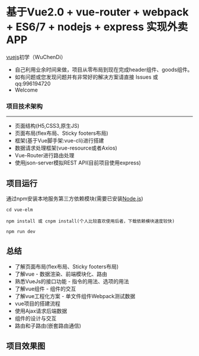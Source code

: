 # 基于Vue2.0 + vue-router + webpack + ES6/7 + nodejs + express 实现外卖APP

[vuejs](https://vuejs.org/)初学（WuChenDi）

- 自己利用业余时间来做，项目从零布局到现在完成header组件、goods组件。
- 如有问题或您发现问题并有非常好的解决方案请直接 Issues 或 qq:996194720
- Welcome 

### 项目技术架构
***
- 页面结构(H5,CSS3,原生JS)
- 页面布局(flex布局、Sticky footers布局)
- 框架(基于Vue脚手架:vue-cli)进行搭建
- 数据请求处理框架(vue-resource或者Axios)
- Vue-Router进行路由处理
- 使用json-server模拟REST API(目前项目使用express)

## 项目运行

通过npm安装本地服务第三方依赖模块(需要已安装[Node.js](https://nodejs.org/en/))

```
cd vue-elm

npm install 或 cnpm install(个人比较喜欢使用后者，下载依赖模块速度较快)

npm run dev

```

## 总结
- 了解页面布局(flex布局、Sticky footers布局)
- 了解vue - 数据渲染、前端模块化、路由
- 熟悉VueJs的接口功能 - 指令的用法、选项的用法
- 了解vue组件 - 组件的交互
- 了解vue工程化方案 - 单文件组件Webpack测试数据
- vue项目的搭建流程
- 使用Ajax请求后端数据
- 组件的设计与交互
- 路由和子路由(嵌套路由通信)

## 项目效果图

